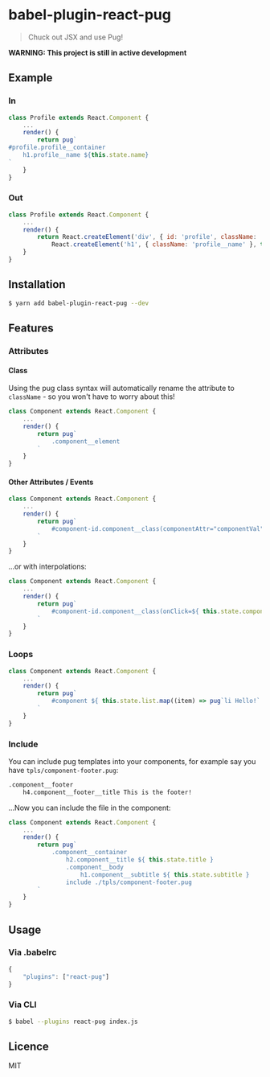 # babel-plugin-react-pug

> Chuck out JSX and use Pug!

**WARNING: This project is still in active development**

## Example

### In

```js
class Profile extends React.Component {
    ...
    render() {
        return pug`
#profile.profile__container
    h1.profile__name ${this.state.name}
`
    }
}
```

### Out

```js
class Profile extends React.Component {
    ...
    render() {
        return React.createElement('div', { id: 'profile', className: 'profile__container' },
            React.createElement('h1', { className: 'profile__name' }, this.state.name));
    }
}
```

## Installation

```sh
$ yarn add babel-plugin-react-pug --dev
```

## Features

### Attributes

#### Class

Using the pug class syntax will automatically rename the attribute to `className` - so you won't have to worry about this!

```js
class Component extends React.Component {
    ...
    render() {
        return pug`
            .component__element
        `
    }
}
```

#### Other Attributes / Events

```js
class Component extends React.Component {
    ...
    render() {
        return pug`
            #component-id.component__class(componentAttr="componentVal")
        `
    }
}
```

...or with interpolations:

```js
class Component extends React.Component {
    ...
    render() {
        return pug`
            #component-id.component__class(onClick=${ this.state.componentTitle })
        `
    }
}
```

### Loops

```js
class Component extends React.Component {
    ...
    render() {
        return pug`
            #component ${ this.state.list.map((item) => pug`li Hello!` }
        `
    }
}
```

### Include

You can include pug templates into your components, for example say you have `tpls/component-footer.pug`:

```html
.component__footer
    h4.component__footer__title This is the footer!
```

...Now you can include the file in the component:

```js
class Component extends React.Component {
    ...
    render() {
        return pug`
            .component__container
                h2.component__title ${ this.state.title }
                .component__body
                    h1.component__subtitle ${ this.state.subtitle }
                include ./tpls/component-footer.pug
        `
    }
}
```

## Usage

### Via .babelrc

```js
{
    "plugins": ["react-pug"]
}
```

### Via CLI

```sh
$ babel --plugins react-pug index.js
```

## Licence

MIT